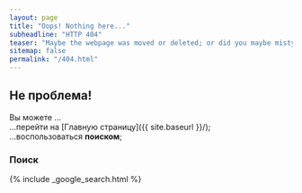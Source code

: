 ```yaml
---
layout: page
title: "Oops! Nothing here..."
subheadline: "HTTP 404"
teaser: "Maybe the webpage was moved or deleted; or did you maybe mistype the link?"
sitemap: false
permalink: "/404.html"
---
```

## Не проблема!

Вы можете ...  
...перейти на [Главную страницу]({{ site.baseurl }}/);  
...воспользоваться **поиском**;  


### Поиск

{% include _google_search.html %}

